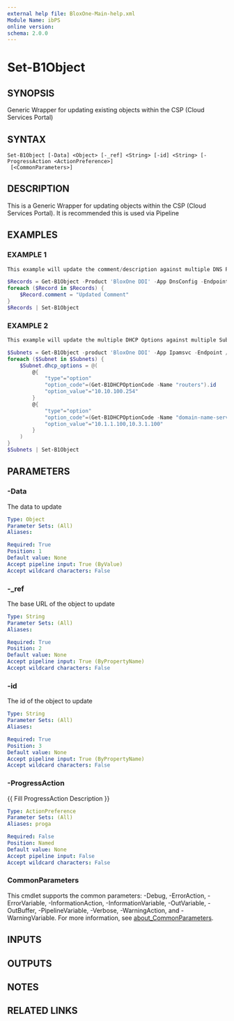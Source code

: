 ```yaml
---
external help file: BloxOne-Main-help.xml
Module Name: ibPS
online version:
schema: 2.0.0
---
```


# Set-B1Object

## SYNOPSIS
Generic Wrapper for updating existing objects within the CSP (Cloud Services Portal)

## SYNTAX

```
Set-B1Object [-Data] <Object> [-_ref] <String> [-id] <String> [-ProgressAction <ActionPreference>]
 [<CommonParameters>]
```

## DESCRIPTION
This is a Generic Wrapper for updating objects within the CSP (Cloud Services Portal).
It is recommended this is used via Pipeline

## EXAMPLES

### EXAMPLE 1
```powershell
This example will update the comment/description against multiple DNS Records

$Records = Get-B1Object -Product 'BloxOne DDI' -App DnsConfig -Endpoint /dns/record -Filters @('absolute_zone_name~"mydomain.corp." and type=="a"') -Fields comment
foreach ($Record in $Records) {
    $Record.comment = "Updated Comment"
}
$Records | Set-B1Object
```

### EXAMPLE 2
```powershell
This example will update the multiple DHCP Options against multiple Subnets

$Subnets = Get-B1Object -product 'BloxOne DDI' -App Ipamsvc -Endpoint /ipam/subnet -tfilter '("BuiltWith"=="ibPS")' -Fields name,dhcp_options,tags
foreach ($Subnet in $Subnets) {
    $Subnet.dhcp_options = @(
        @{
            "type"="option"
            "option_code"=(Get-B1DHCPOptionCode -Name "routers").id
            "option_value"="10.10.100.254"
        }
        @{
            "type"="option"
            "option_code"=(Get-B1DHCPOptionCode -Name "domain-name-servers").id
            "option_value"="10.1.1.100,10.3.1.100"
        }
    )
}
$Subnets | Set-B1Object
```

## PARAMETERS

### -Data
The data to update

```yaml
Type: Object
Parameter Sets: (All)
Aliases:

Required: True
Position: 1
Default value: None
Accept pipeline input: True (ByValue)
Accept wildcard characters: False
```

### -_ref
The base URL of the object to update

```yaml
Type: String
Parameter Sets: (All)
Aliases:

Required: True
Position: 2
Default value: None
Accept pipeline input: True (ByPropertyName)
Accept wildcard characters: False
```

### -id
The id of the object to update

```yaml
Type: String
Parameter Sets: (All)
Aliases:

Required: True
Position: 3
Default value: None
Accept pipeline input: True (ByPropertyName)
Accept wildcard characters: False
```

### -ProgressAction
{{ Fill ProgressAction Description }}

```yaml
Type: ActionPreference
Parameter Sets: (All)
Aliases: proga

Required: False
Position: Named
Default value: None
Accept pipeline input: False
Accept wildcard characters: False
```

### CommonParameters
This cmdlet supports the common parameters: -Debug, -ErrorAction, -ErrorVariable, -InformationAction, -InformationVariable, -OutVariable, -OutBuffer, -PipelineVariable, -Verbose, -WarningAction, and -WarningVariable. For more information, see [about_CommonParameters](http://go.microsoft.com/fwlink/?LinkID=113216).

## INPUTS

## OUTPUTS

## NOTES

## RELATED LINKS
